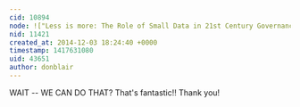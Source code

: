 ```yaml
---
cid: 10894
node: !["Less is more: The Role of Small Data in 21st Century Governance."](../notes/donblair/12-02-2014/less-is-more-the-role-of-small-data-for-governance-in-the-21st-century)
nid: 11421
created_at: 2014-12-03 18:24:40 +0000
timestamp: 1417631080
uid: 43651
author: donblair
---
```


WAIT -- WE CAN DO THAT? That's fantastic!! Thank you!
